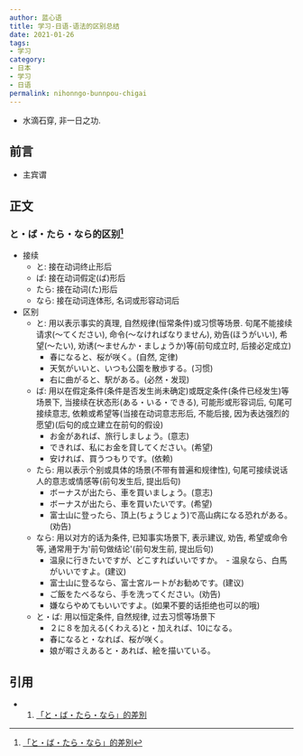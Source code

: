 ```yaml
---
author: 蓝心语
title: 学习-日语-语法的区别总结
date: 2021-01-26 
tags:
- 学习
category: 
- 日本
- 学习
- 日语
permalink: nihonngo-bunnpou-chigai
---
```

- 水滴石穿, 非一日之功.
<!-- more -->

## 前言
- 主宾谓



## 正文
### と・ば・たら・なら的区别[^1]
- 接续
  - と: 接在动词终止形后
  - ば: 接在动词假定(ば)形后
  - たら: 接在动词(た)形后
  - なら: 接在动词连体形, 名词或形容动词后
- 区别
  - と: 用以表示事实的真理, 自然规律(恒常条件)或习惯等场景. 句尾不能接续请求(〜てください), 命令(〜なければなりません), 劝告(ほうがいい), 希望(〜たい), 劝诱(〜ませんか・ましょうか)等(前句成立时, 后接必定成立)
    - 春になると、桜が咲く。(自然, 定律)
    - 天気がいいと、いつも公園を散歩する。(习惯)
    - 右に曲がると、駅がある。(必然・发现)
  - ば: 用以在假定条件(条件是否发生尚未确定)或既定条件(条件已经发生)等场景下, 当接续在状态形(ある・いる・できる), 可能形或形容词后, 句尾可接续意志, 依赖或希望等(当接在动词意志形后, 不能后接, 因为表达强烈的愿望)(后句的成立建立在前句的假设)
    - お金があれば、旅行しましょう。(意志)
    - できれば、私にお金を貸してください。(希望)
    - 安ければ、買うつもりです。(依赖)
  - たら: 用以表示个别或具体的场景(不带有普遍和规律性), 句尾可接续说话人的意志或情感等(前句发生后, 提出后句)
    - ボーナスが出たら、車を買いましょう。(意志)
    - ボーナスが出たら、車を買いたいです。(希望)
    - 富士山に登ったら、頂上(ちょうじょう)で高山病になる恐れがある。(劝告)
  - なら: 用以对方的话为条件, 已知事实场景下, 表示建议, 劝告, 希望或命令等, 通常用于为'前句做结论'(前句发生前, 提出后句)
    - 温泉に行きたいですが、どこすればいいですか。　- 温泉なら、白馬がいいですよ。(建议)
    - 富士山に登るなら、富士宮ルートがお勧めです。(建议)
    - ご飯をたべるなら、手を洗ってください。(劝告)
    - 嫌ならやめてもいいですよ。(如果不要的话拒绝也可以的哦)
  - と・ば: 用以恒定条件, 自然规律, 过去习惯等场景下
    - ２に８を加える(くわえる)と・加えれば、10になる。
    - 春になると・なれば、桜が咲く。
    - 娘が暇さえあると・あれば、絵を描いている。
    







[^1]: [「と・ば・たら・なら」的差別](https://www.sigure.tw/learn-japanese/mix/difference/to-ba-tara-nara.php)

## 引用
- 1. [「と・ば・たら・なら」的差別](https://www.sigure.tw/learn-japanese/mix/difference/to-ba-tara-nara.php)